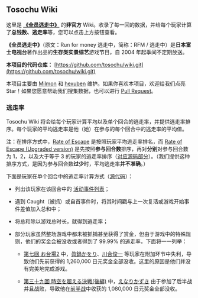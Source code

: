 ## Tosochu Wiki

这里是 [**《全员逃走中》**](https://www.fujitv.co.jp/tosochu/top.html) 的**非官方** Wiki。收录了每一回的数据，并给每个玩家计算了**总钱数、逃走率**等，您可以点击上方按钮查看。

**《全员逃走中》**（原文：Run for money 逃走中，简称：RFM / 逃走中）是**日本富士电视台**著作出品的**生存类实景综艺**游戏节目，自 2004 年起季间不定期放送。

**本项目的代码仓库：** [https://github.com/tosochu/wiki.git](https://github.com/tosochu/wiki.git)

本项目主要由 [Milmon](https://github.com/Molmin) 和 [hexuben](https://github.com/hexuben) 维护。如果你喜欢本项目，欢迎给我们点亮 Star！如果您愿意帮助我们搜集数据，也可以进行 [Pull Request](https://github.com/tosochu/wiki/compare)。

### 逃走率

Tosochu Wiki 将会给每个玩家计算平均以及单个回合的逃走率，并提供逃走率排序。每个玩家的平均逃走率是他（她）在参与的每个回合中的逃走率的平均值。

注：在排序方式中，[Rate of Escape](https://tosochu.github.io/wiki/player/?sort=escapeRate) 是按照玩家平均逃走率排名，而 [Rate of Escape (Upgraded version)](https://tosochu.github.io/wiki/player/?sort=escapeRateBetter) 是先按照**参与回合数**排序，再对**分别**对参与回合数为 1，2，以及大于等于 3 的玩家的逃走率排序（[对应源码部分](https://github.com/tosochu/wiki/blob/master/src/templates/player_list.html#L89-L94)）。（我们提供这种排序方式，是因为参与回合数**过少**时，平均逃走率**并不准确**。）

下面是玩家在单个回合中的逃走率计算方式（[源代码](https://github.com/tosochu/wiki/blob/master/src/build/main.js#L150-L175)）：

- 列出该玩家在该回合中的 [活动事件列表](https://github.com/tosochu/wiki/blob/master/src/build/main.js#L72-L74)；

- 遇到 Caught（被抓）或自首事件时，将其时间戳与上一次复活或游戏开始事件差值加入总和中；

- 将总和除以游戏总时长，就得到逃走率；

- 部分玩家虽然整场游戏中都未被抓捕甚至获得了赏金，但由于游戏中的特殊规则，他们的奖金会被没收或者得到了 99.99% 的逃走率，下面将一一列举：

  - [第七回 お台場2](https://tosochu.github.io/wiki/game/7.html) 中，[眞鍋かをり](https://tosochu.github.io/wiki/player/manabe-kawori.html)、[川合俊一](https://tosochu.github.io/wiki/player/kawai-shunichi.html) 等玩家在附加环节中失利，导致他们先前获得的 1,260,000 日元奖金全部没收。这里的原因是他们并没有完美地完成游戏。

  - [第三十九回 時空を超える決戦(後編)](https://tosochu.github.io/wiki/game/39.html) 中，[えなりかずき](https://tosochu.github.io/wiki/player/enari-kazuki.html) 由于参加了后半战并且战败，导致他在[前半战](https://tosochu.github.io/wiki/game/38.html)中收获的 1,080,000 日元奖金全部没收。